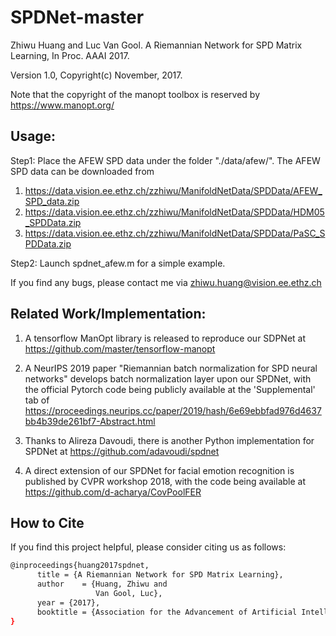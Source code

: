 # SPDNet-master
Zhiwu Huang and Luc Van Gool. A Riemannian Network for SPD Matrix Learning, In Proc. AAAI 2017. 

Version 1.0,  Copyright(c) November, 2017. 

Note that the copyright of the manopt toolbox is reserved by https://www.manopt.org/  

## Usage:

Step1: Place the AFEW SPD data under the folder "./data/afew/". The AFEW SPD data can be downloaded from 
1. https://data.vision.ee.ethz.ch/zzhiwu/ManifoldNetData/SPDData/AFEW_SPD_data.zip
2. https://data.vision.ee.ethz.ch/zzhiwu/ManifoldNetData/SPDData/HDM05_SPDData.zip
3. https://data.vision.ee.ethz.ch/zzhiwu/ManifoldNetData/SPDData/PaSC_SPDData.zip


Step2: Launch spdnet_afew.m for a simple example.

If you find any bugs, please contact me via zhiwu.huang@vision.ee.ethz.ch

## Related Work/Implementation:

1. A tensorflow ManOpt library is released to reproduce our SDPNet at https://github.com/master/tensorflow-manopt

2. A NeurIPS 2019 paper "Riemannian batch normalization for SPD neural networks" develops batch normalization layer upon our SPDNet, with the official Pytorch code being publicly available at the 'Supplemental' tab of https://proceedings.neurips.cc/paper/2019/hash/6e69ebbfad976d4637bb4b39de261bf7-Abstract.html

3. Thanks to Alireza Davoudi, there is another Python implementation for SPDNet at https://github.com/adavoudi/spdnet

4. A direct extension of our SPDNet for facial emotion recognition is published by CVPR workshop 2018, with the code being available at https://github.com/d-acharya/CovPoolFER 


## How to Cite <a name="How-to-Cite"></a>
If you find this project helpful, please consider citing us as follows:
```bash
@inproceedings{huang2017spdnet,
      title = {A Riemannian Network for SPD Matrix Learning},
      author    = {Huang, Zhiwu and
                   Van Gool, Luc},
      year = {2017},
      booktitle = {Association for the Advancement of Artificial Intelligence (AAAI)}
}


